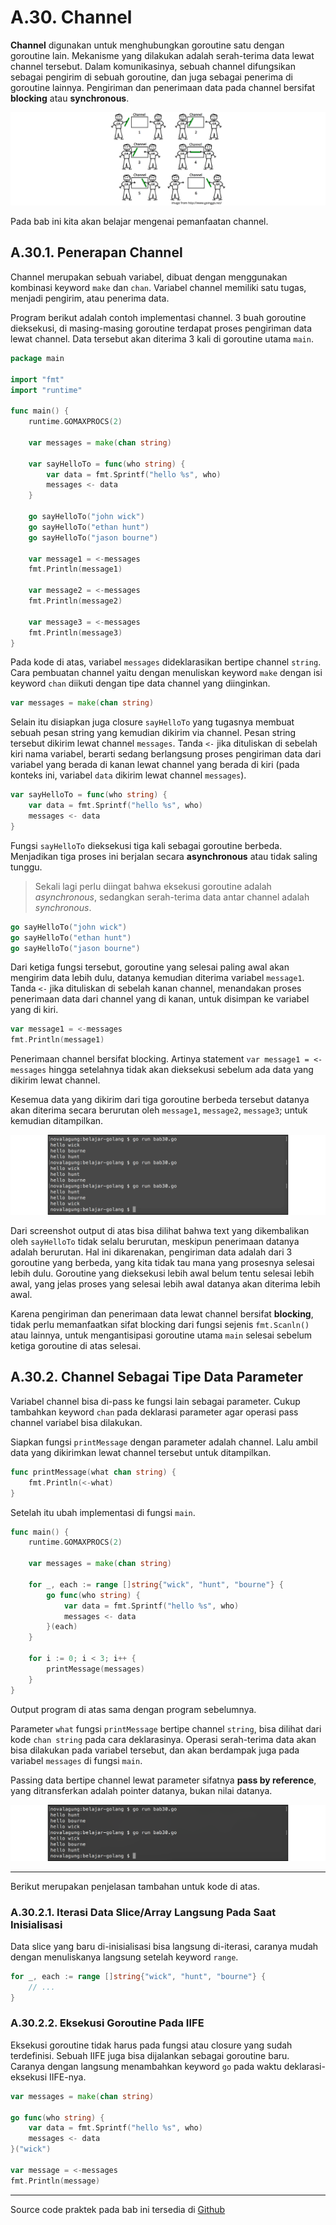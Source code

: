 # A.30. Channel

**Channel** digunakan untuk menghubungkan goroutine satu dengan goroutine lain. Mekanisme yang dilakukan adalah serah-terima data lewat channel tersebut. Dalam komunikasinya, sebuah channel difungsikan sebagai pengirim di sebuah goroutine, dan juga sebagai penerima di goroutine lainnya. Pengiriman dan penerimaan data pada channel bersifat **blocking** atau **synchronous**.

![Analogi channel](images/A.30_1_analogy.png)

Pada bab ini kita akan belajar mengenai pemanfaatan channel.

## A.30.1. Penerapan Channel

Channel merupakan sebuah variabel, dibuat dengan menggunakan kombinasi keyword `make` dan `chan`. Variabel channel memiliki satu tugas, menjadi pengirim, atau penerima data.

Program berikut adalah contoh implementasi channel. 3 buah goroutine dieksekusi, di masing-masing goroutine terdapat proses pengiriman data lewat channel. Data tersebut akan diterima 3 kali di goroutine utama `main`.

```go
package main

import "fmt"
import "runtime"

func main() {
    runtime.GOMAXPROCS(2)

    var messages = make(chan string)

    var sayHelloTo = func(who string) {
        var data = fmt.Sprintf("hello %s", who)
        messages <- data
    }

    go sayHelloTo("john wick")
    go sayHelloTo("ethan hunt")
    go sayHelloTo("jason bourne")

    var message1 = <-messages
    fmt.Println(message1)

    var message2 = <-messages
    fmt.Println(message2)

    var message3 = <-messages
    fmt.Println(message3)
}
```

Pada kode di atas, variabel `messages` dideklarasikan bertipe channel `string`. Cara pembuatan channel yaitu dengan menuliskan keyword `make` dengan isi keyword `chan` diikuti dengan tipe data channel yang diinginkan.

```go
var messages = make(chan string)
```

Selain itu disiapkan juga closure `sayHelloTo` yang tugasnya membuat sebuah pesan string yang kemudian dikirim via channel. Pesan string tersebut dikirim lewat channel `messages`. Tanda `<-` jika dituliskan di sebelah kiri nama variabel, berarti sedang berlangsung proses pengiriman data dari variabel yang berada di kanan lewat channel yang berada di kiri (pada konteks ini, variabel `data` dikirim lewat channel `messages`).

```go
var sayHelloTo = func(who string) {
    var data = fmt.Sprintf("hello %s", who)
    messages <- data
}
```

Fungsi `sayHelloTo` dieksekusi tiga kali sebagai goroutine berbeda. Menjadikan tiga proses ini berjalan secara **asynchronous** atau tidak saling tunggu.

> Sekali lagi perlu diingat bahwa eksekusi goroutine adalah *asynchronous*, sedangkan serah-terima data antar channel adalah *synchronous*.

```go
go sayHelloTo("john wick")
go sayHelloTo("ethan hunt")
go sayHelloTo("jason bourne")
```

Dari ketiga fungsi tersebut, goroutine yang selesai paling awal akan mengirim data lebih dulu, datanya kemudian diterima variabel `message1`. Tanda `<-` jika dituliskan di sebelah kanan channel, menandakan proses penerimaan data dari channel yang di kanan, untuk disimpan ke variabel yang di kiri.

```go
var message1 = <-messages
fmt.Println(message1)
```

Penerimaan channel bersifat blocking. Artinya statement `var message1 = <-messages` hingga setelahnya tidak akan dieksekusi sebelum ada data yang dikirim lewat channel.

Kesemua data yang dikirim dari tiga goroutine berbeda tersebut datanya akan diterima secara berurutan oleh `message1`, `message2`, `message3`; untuk kemudian ditampilkan.

![Implementasi channel](images/A.30_2_channel.png)

Dari screenshot output di atas bisa dilihat bahwa text yang dikembalikan oleh `sayHelloTo` tidak selalu berurutan, meskipun penerimaan datanya adalah berurutan. Hal ini dikarenakan, pengiriman data adalah dari 3 goroutine yang berbeda, yang kita tidak tau mana yang prosesnya selesai lebih dulu. Goroutine yang dieksekusi lebih awal belum tentu selesai lebih awal, yang jelas proses yang selesai lebih awal datanya akan diterima lebih awal.

Karena pengiriman dan penerimaan data lewat channel bersifat **blocking**, tidak perlu memanfaatkan sifat blocking dari fungsi sejenis `fmt.Scanln()` atau lainnya, untuk mengantisipasi goroutine utama `main` selesai sebelum ketiga goroutine di atas selesai.

## A.30.2. Channel Sebagai Tipe Data Parameter

Variabel channel bisa di-pass ke fungsi lain sebagai parameter. Cukup tambahkan keyword `chan` pada deklarasi parameter agar operasi pass channel variabel bisa dilakukan.

Siapkan fungsi `printMessage` dengan parameter adalah channel. Lalu ambil data yang dikirimkan lewat channel tersebut untuk ditampilkan.

```go
func printMessage(what chan string) {
    fmt.Println(<-what)
}
```

Setelah itu ubah implementasi di fungsi `main`.

```go
func main() {
    runtime.GOMAXPROCS(2)

    var messages = make(chan string)

    for _, each := range []string{"wick", "hunt", "bourne"} {
        go func(who string) {
            var data = fmt.Sprintf("hello %s", who)
            messages <- data
        }(each)
    }

    for i := 0; i < 3; i++ {
        printMessage(messages)
    }
}
```

Output program di atas sama dengan program sebelumnya.

Parameter `what` fungsi `printMessage` bertipe channel `string`, bisa dilihat dari kode `chan string` pada cara deklarasinya. Operasi serah-terima data akan bisa dilakukan pada variabel tersebut, dan akan berdampak juga pada variabel `messages` di fungsi `main`.

Passing data bertipe channel lewat parameter sifatnya **pass by reference**, yang ditransferkan adalah pointer datanya, bukan nilai datanya.

![Parameter channel](images/A.30_3_channel_param.png)

---

Berikut merupakan penjelasan tambahan untuk kode di atas.

### A.30.2.1. Iterasi Data Slice/Array Langsung Pada Saat Inisialisasi

Data slice yang baru di-inisialisasi bisa langsung di-iterasi, caranya mudah dengan menuliskanya langsung setelah keyword `range`.

```go
for _, each := range []string{"wick", "hunt", "bourne"} {
    // ...
}
```

### A.30.2.2. Eksekusi Goroutine Pada IIFE

Eksekusi goroutine tidak harus pada fungsi atau closure yang sudah terdefinisi. Sebuah IIFE juga bisa dijalankan sebagai goroutine baru. Caranya dengan langsung menambahkan keyword `go` pada waktu deklarasi-eksekusi IIFE-nya.

```go
var messages = make(chan string)

go func(who string) {
    var data = fmt.Sprintf("hello %s", who)
    messages <- data
}("wick")

var message = <-messages
fmt.Println(message)
```

---

Source code praktek pada bab ini tersedia di [Github](https://github.com/novalagung/dasarpemrogramangolang/tree/master/chapter-A.30-channel)
